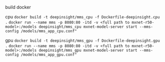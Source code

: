 build docker

cpu
`docker build -t deepinsight/mms_cpu -f Dockerfile-deepinsight.cpu .`
`docker run --name mms -p 8080:80 -itd -v <full path to mxnet-r50-model>:/models deepinsight/mms_cpu mxnet-model-server start --mms-config /models/mms_app_cpu.conf"`

gpu
`docker build -t deepinsight/mms_gpu -f Dockerfile-deepinsight.gpu .`
`docker run --name mms -p 8080:80 -itd -v <full path to mxnet-r50-model>:/models deepinsight/mms_gpu mxnet-model-server start --mms-config /models/mms_app_gpu.conf"`

